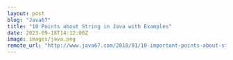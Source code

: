 ```yaml
---
layout: post
blog: "Java67"
title: "10 Points about String in Java with Examples"
date: 2023-09-18T14:12:00Z
image: images/java.png
remote_url: "http://www.java67.com/2018/01/10-important-points-about-string-in-java.html"
---
```

